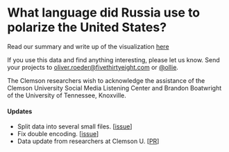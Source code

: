 # What language did Russia use to polarize the United States?

Read our summary and write up of the visualization [here](https://github.com/tony-goss/Troll-Tweets-Viz/blob/master/RussianTweets/WriteUp.pdf)

If you use this data and find anything interesting, please let us know. Send your projects to oliver.roeder@fivethirtyeight.com or [@ollie](https://twitter.com/ollie).

The Clemson researchers wish to acknowledge the assistance of the Clemson University Social Media Listening Center and Brandon Boatwright of the University of Tennessee, Knoxville.

#### Updates

- Split data into several small files. [[issue](https://github.com/fivethirtyeight/russian-troll-tweets/issues/2)]
- Fix double encoding. [[issue](https://github.com/fivethirtyeight/russian-troll-tweets/issues/5)]
- Data update from researchers at Clemson U. [[PR](https://github.com/fivethirtyeight/russian-troll-tweets/pull/28)]
